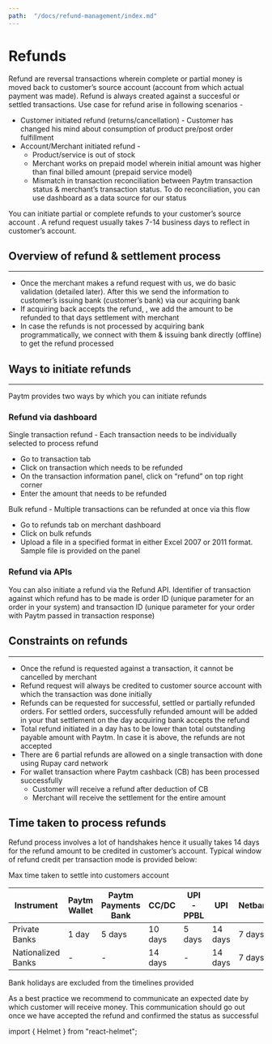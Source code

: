 ```yaml
---
path:  "/docs/refund-management/index.md"
---
```




# Refunds

Refund are reversal transactions wherein complete or partial money is moved back to customer’s source account (account from which actual payment was made). Refund is always created against a succesful or settled transactions. Use case for refund arise in following scenarios - 


* Customer initiated refund (returns/cancellation) - Customer has changed his mind about consumption of product pre/post order fulfillment
*  Account/Merchant initiated refund - 
    * Product/service is out of stock   
    * Merchant works on prepaid model wherein initial amount was higher than final billed amount (prepaid service model)
    * Mismatch in transaction reconciliation between Paytm transaction status  & merchant’s transaction status. To do reconciliation, you can use dashboard as a data source for our status


You can initiate partial or complete refunds to your customer’s source account . A refund request usually takes 7-14 business days to reflect in customer’s account. 


## Overview of refund & settlement process 
---

* Once the merchant makes a refund request with us, we do basic validation (detailed later). After this we send the information to customer’s issuing bank (customer’s bank) via our acquiring bank 
* If acquiring back accepts the refund, , we add the amount to be refunded to that days settlement with merchant 
* In case the refunds is not processed by acquiring bank programmatically, we connect with them & issuing bank directly (offline) to get the refund processed


## Ways to initiate refunds
---


Paytm provides two ways by which you can initiate refunds

### Refund via dashboard

Single transaction refund  - Each transaction needs to be individually selected to process refund 

  * Go to transaction tab
  * Click on transaction which needs to be refunded
  * On the transaction information panel, click on “refund” on top right corner
  * Enter the amount that needs to be refunded
   
Bulk refund - Multiple transactions can be refunded at once via this flow 

  * Go to refunds tab on merchant dashboard
  * Click on bulk refunds
  * Upload a file in a specified format in either Excel 2007 or 2011 format. Sample file is provided on the panel
  
### Refund via APIs 

You can also initiate a refund via the Refund API. Identifier of transaction against which refund has to be made is order ID (unique parameter for an order in your system) and transaction ID (unique parameter for your order with Paytm passed in transaction response)

## Constraints on refunds
---

* Once the refund is requested against a transaction, it cannot be cancelled by merchant
* Refund request will always be credited to customer source account with which the transaction was done initially 
* Refunds can be requested for successful, settled or partially refunded orders. For settled orders, successfully refunded amount will be added in your that settlement on the day acquiring bank accepts the refund
* Total refund initiated in a day has to be lower than total outstanding payable amount with Paytm. In case it is above, the refunds are not accepted  
* There are 6 partial refunds are allowed on a single transaction with done using Rupay card network
* For wallet transaction where Paytm cashback (CB) has been processed successfully 
   * Customer will receive a refund after deduction of CB
   * Merchant will receive the settlement for the entire amount


## Time taken to process refunds


Refund process involves a lot of handshakes hence it usually takes 14 days for the refund amount to be credited in customer’s account. Typical window of refund credit per transaction mode is provided below:

Max time taken to settle into customers account


| Instrument |	Paytm Wallet |	Paytm Payments Bank | 	CC/DC | 	UPI - PPBL | 	UPI | 	Netbanking |
| --- | --- | --- | --- | --- | --- | --- |
| Private Banks	| 1 day |	5 days |	10 days |	5 days	 | 14 days	| 7 days |
| Nationalized Banks |	-	 | -	| 14 days |	- |	14 days |	7 days |


Bank holidays are excluded from the timelines provided

As a best practice we recommend to communicate an expected date by which customer will receive money. This communication should go out once we have accepted the refund and confirmed the status as successful


import { Helmet } from "react-helmet";

<Helmet>
    <title>Paytm for Developers: Understanding Refund Management</title>
</Helmet>
